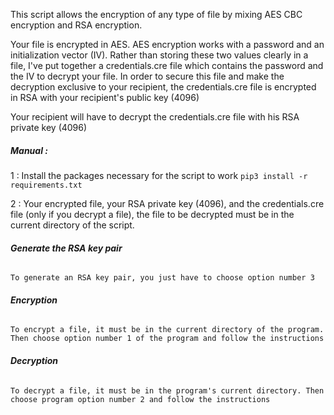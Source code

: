 This script allows the encryption of any type of file by mixing AES CBC encryption and RSA encryption.

Your file is encrypted in AES. AES encryption works with a password and an initialization vector (IV). Rather than storing these two values clearly in a file, I've put together a credentials.cre file which contains the password and the IV to decrypt your file. In order to secure this file and make the decryption exclusive to your recipient, the credentials.cre file is encrypted in RSA with your recipient's public key (4096)

Your recipient will have to decrypt the credentials.cre file with his RSA private key (4096)

##### **Manual :**

1 : Install the packages necessary for the script to work
`pip3 install -r requirements.txt`

2 : Your encrypted file, your RSA private key (4096), and the credentials.cre file (only if you decrypt a file), the file to be decrypted must be in the current directory of the script.

###### **Generate the RSA key pair**

`To generate an RSA key pair, you just have to choose option number 3`

###### **Encryption**

`To encrypt a file, it must be in the current directory of the program. Then choose option number 1 of the program and follow the instructions`

###### **Decryption**

`To decrypt a file, it must be in the program's current directory. Then choose program option number 2 and follow the instructions`